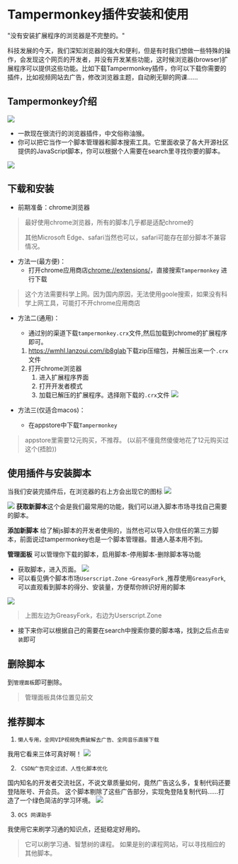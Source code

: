 # Tampermonkey插件安装和使用
"没有安装扩展程序的浏览器是不完整的。"

科技发展的今天，我们深知浏览器的强大和便利，但是有时我们想做一些特殊的操作，会发现这个网页的开发者，并没有开发某些功能，这时候浏览器(browser)扩展程序可以提供这些功能。比如下载Tampermonkey插件，你可以下载你需要的插件，比如视频网站去广告，修改浏览器主题，自动刷无聊的网课……

## Tampermonkey介绍
![](https://pic.imgdb.cn/item/63dbb959ac6ef8601607d7b6.jpg)


* 一款现在很流行的浏览器插件，中文俗称油猴。
* 你可以把它当作一个脚本管理器和脚本搜索工具。它里面收录了各大开源社区提供的JavaScript脚本，你可以根据个人需要在search里寻找你要的脚本。



![](https://cn.bing.com/images/search?view=detailV2&ccid=MO7yGLpi&id=8F85B320236ABDDE6142A9D0E9C8CE4223697AF0&thid=OIP.MO7yGLpisFociNNSe_YjEQHaEl&mediaurl=https%3a%2f%2fimg.onlinedown.net%2fdownload%2f202007%2f182845-5f117d5dc464a.jpg&exph=375&expw=605&q=tampermonkey&simid=607992023234013640&FORM=IRPRST&ck=6858785527A1A71EFBB8CF084C792B8C&selectedIndex=3)
## 下载和安装

* 前期准备：chrome浏览器
> 最好使用chrome浏览器，所有的脚本几乎都是适配chrome的
> 
> 其他Microsoft Edge、safari当然也可以，safari可能存在部分脚本不兼容情况。


* 方法一(最方便)：
	* 打开chrome应用商店<chrome://extensions/>，直接搜索`Tampermonkey` 进行下载
> 这个方法需要科学上网。因为国内原因，无法使用goole搜索，如果没有科学上网工具，可能打不开chrome应用商店

* 方法二(通用)：
	* 通过别的渠道下载`tampermonkey.crx`文件,然后加载到chrome的扩展程序即可。
	
	1. <https://wmhl.lanzoui.com/ib8glab>下载zip压缩包，并解压出来一个`.crx`文件
	2. 打开chrome浏览器
		1. 进入扩展程序界面
		2. 打开开发者模式
		3. 加载已解压的扩展程序。选择刚下载的`.crx`文件
![](https://pic.imgdb.cn/item/63dbb705ac6ef86016047836.png)
* 方法三(仅适合macos)：

	* 在appstore中下载`Tampermonkey`
> appstore里需要12元购买，不推荐。 (以前不懂竟然傻傻地花了12元购买过这个(捂脸))

## 使用插件与安装脚本
当我们安装完插件后，在浏览器的右上方会出现它的图标
![](https://pic.imgdb.cn/item/63dbb9dcac6ef86016087fec.png)


![](https://www.google.com/search?q=tampermonkey&tbm=isch&chips=q:tampermonkey,online_chips:tampermonkey+logo:zoNXZK18GYM%3D&bih=764&biw=1440&hl=zh-CN&sa=X&ved=2ahUKEwiu_Nnp9vb8AhVHzIsBHfnMDSYQ4lYoAXoECAEQJA)
**获取新脚本**这个会是我们最常用的功能，我们可以进入脚本市场寻找自己需要的脚本。

**添加新脚本** 给了解js脚本的开发者使用的，当然也可以导入你信任的第三方脚本，前面说过tampermonkey也是一个脚本管理器。普通人基本用不到。

**管理面板** 可以管理你下载的脚本，启用脚本-停用脚本-删除脚本等功能


* 获取脚本，进入页面。
![](https://pic.imgdb.cn/item/63dbbbc3ac6ef860160bdad2.png)
* 可以看见俩个脚本市场`Userscript.Zone` -`GreasyFork` ,推荐使用`GreasyFork`,可以直观看到脚本的得分、安装量，方便帮你辨识好用的脚本

![](https://pic.imgdb.cn/item/63dbbceeac6ef860160e41fc.png)

> 上图左边为GreasyFork，右边为Userscript.Zone

* 接下来你可以根据自己的需要在search中搜索你要的脚本咯，找到之后点击`安装`即可

## 删除脚本
到`管理面板`即可删除。

> 管理面板具体位置见前文

## 推荐脚本
1. `懒人专用，全网VIP视频免费破解去广告、全网音乐直接下载`

我用它看来三体可真好啊！
![](https://pic.imgdb.cn/item/63dbbf40ac6ef860161245a5.png)


2. ` CSDN广告完全过滤、人性化脚本优化` 

国内知名的开发者交流社区，不说文章质量如何，竟然广告这么多，复制代码还要登陆账号、开会员。
这个脚本剔除了这些广告部分，实现免登陆复制代码……打造了一个绿色简洁的学习环境。
![](https://pic.imgdb.cn/item/63dbc11fac6ef860161582ed.png)

3. `OCS 网课助手`

我使用它来刷学习通的知识点，还挺稳定好用的。
> 它可以刷学习通、智慧树的课程。
> 如果是别的课程网站，可以寻找相应的其他脚本。